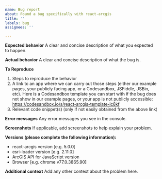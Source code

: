 ```yaml
---
name: Bug report
about: Found a bug specifically with react-arcgis
title: ''
labels: bug
assignees: ''

---
```


<!--

BEFORE CREATING A BUG REPORT, 
please read the README carefully. It may solve your issue: https://github.com/Esri/react-arcgis/blob/master/README.md

YOUR BUG MAY ALREADY BE LOGGED! 
Please search this repository for existing issues: https://github.com/Esri/react-arcgis/issues

This repository only handles issues regarding react-arcgis, which is a wrapper around esri-loader Esri-loader in turn helps you load the ArcGIS API for JavaScript.
- Issues related to esri-loader should go here: https://github.com/Esri/esri-loader
- Issues and questions specific to the ArcGIS API for JavaScript should go to Esri Tech Support (https://support.esri.com/contact-tech-support) or the ArcGIS API for JavaScript community on GeoNet (https://geonet.esri.com/community/developers/web-developers/arcgis-api-for-javascript)
-->

**Expected behavior**
A clear and concise description of what you expected to happen.

**Actual behavior**
A clear and concise description of what the bug is.

**To Reproduce**

<!--
**We can only help you if we're able to reproduce the behavior you describe above.** Please provide:
-->

1. Steps to reproduce the behavior
2. A link to an app where we can carry out those steps (either our example pages, your publicly facing app, or a Codesandbox, JSFiddle, JSBin, etc). Here is a Codesandbox template you can start with if the bug does not show in our example pages, or your app is not publicly accessible: https://codesandbox.io/s/react-arcgis-template-ic8kf
3. Relevant code snippet(s) (only if not easily obtained from the above link)


**Error messages**
Any error messages you see in the console.


**Screenshots**
If applicable, add screenshots to help explain your problem.

**Versions (please complete the following information):**
 - react-arcgis version [e.g. 5.0.0]
 - esri-loader version [e.g. 2.11.0]
 - ArcGIS API for JavaScript version  
 - Browser [e.g. chrome v77.0.3865.90]

**Additional context**
Add any other context about the problem here.
